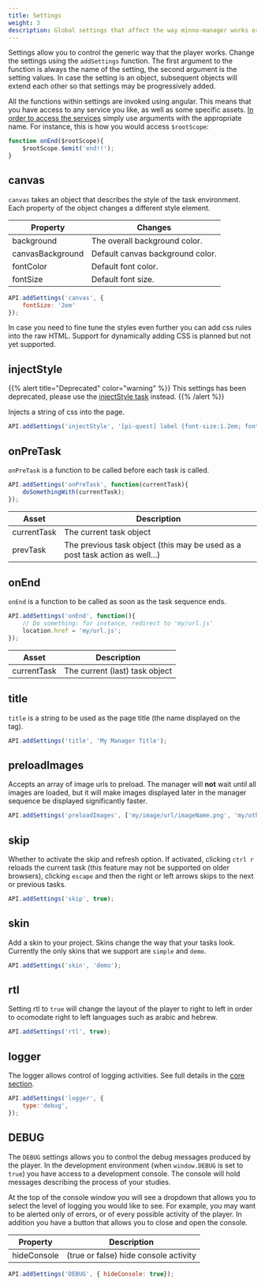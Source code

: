 ```yaml
---
title: Settings
weight: 3
description: Global settings that affect the way minno-manager works or all tasks
---
```


Settings allow you to control the generic way that the player works.
Change the settings using the `addSettings` function. 
The first argument to the function is always the name of the setting, the second argument is the setting values. 
In case the setting is an object, subsequent objects will extend each other so that settings may be progressively added.

All the functions within settings are invoked using angular. 
This means that you have access to any service you like, as well as some specific assets. 
[In order to access the services](https://docs.angularjs.org/api/auto/service/$injector) simply use arguments with the appropriate name. 
For instance, this is how you would access `$rootScope`:

```javascript
function onEnd($rootScope){
    $rootScope.$emit('end!!');
}
```

## canvas
`canvas` takes an object that describes the style of the task environment. Each property of the object changes a different style element.

Property            | Changes
-------             | -----------
background          | The overall background color.
canvasBackground    | Default canvas background color.
fontColor           | Default font color.
fontSize            | Default font size.

```javascript
API.addSettings('canvas', {
    fontSize: '2em'
});
```

In case you need to fine tune the styles even further you can add css rules into the raw HTML. Support for dynamically adding CSS is planned but not yet supported.

## injectStyle
{{% alert title="Deprecated" color="warning" %}}
This settings has been deprecated, please use the [injectStyle task](/docs/manager/tasks/injectstyle/) instead.
{{% /alert %}}

Injects a string of css into the page.

```javascript
API.addSettings('injectStyle', '[pi-quest] label {font-size:1.2em; font-weight:normal;}');
```

## onPreTask
`onPreTask` is a function to be called before each task is called.

```javascript
API.addSettings('onPreTask', function(currentTask){
    doSomethingWith(currentTask);
});
```

Asset       | Description
-------     | -----------
currentTask | The current task object
prevTask    | The previous task object (this may be used as a post task action as well...)

## onEnd
`onEnd` is a function to be called as soon as the task sequence ends.

```javascript
API.addSettings('onEnd', function(){
    // Do something: for instance, redirect to 'my/url.js'
    location.href = 'my/url.js';
});
```

Asset       | Description
-------     | -----------
currentTask | The current (last) task object

## title
`title` is a string to be used as the page title (the name displayed on the tag).

```javascript
API.addSettings('title', 'My Manager Title');
```

## preloadImages
Accepts an array of image urls to preload. The manager will **not** wait until all images are loaded, but it will make images displayed later in the manager sequence be displayed significantly faster.

```javascript
API.addSettings('preloadImages', ['my/image/url/imageName.png', 'my/other/url/otherImage.jpg']);
```

## skip
Whether to activate the skip and refresh option. If activated, clicking `ctrl r` reloads the current task (this feature may not be supported on older browsers), clicking `escape` and then the right or left arrows skips to the next or previous tasks.

```javascript
API.addSettings('skip', true);
```

## skin
Add a skin to your project. Skins change the way that your tasks look. Currently the only skins that we support are `simple` and `demo`.

```javascript
API.addSettings('skin', 'demo');
```

## rtl
Setting rtl to `true` will change the layout of the player to right to left in order to ocomodate right to left languages such as arabic and hebrew.

```javascript
API.addSettings('rtl', true);
```

## logger
The logger allows control of logging activities.
See full details in the [core section](/docs/core/logger).

```javascript
API.addSettings('logger', {
    type:'debug',
});
```

## DEBUG
The `DEBUG` settings allows you to control the debug messages produced by the player.
In the development environment (when `window.DEBUG` is set to `true`) you have access to a development console.
The console will hold messages describing the process of your studies.

At the top of the console window you will see a dropdown that allows you to select the level of logging you would like to see.
For example, you may want to be alerted only of errors, or of every possible activity of the player.
In addition you have a button that allows you to close and open the console.

Property    | Description
----------- | -------------
hideConsole | (true or false) hide console activity

```javascript
API.addSettings('DEBUG', { hideConsole: true});
```
